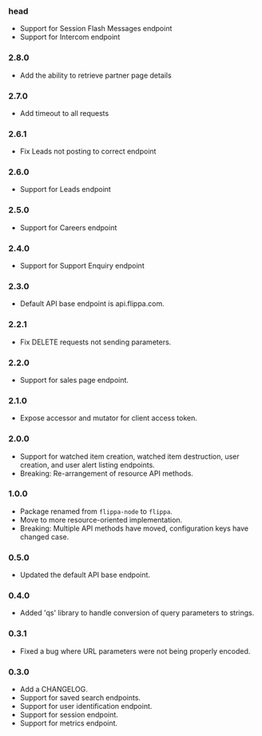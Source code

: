 ### head

* Support for Session Flash Messages endpoint
* Support for Intercom endpoint

### 2.8.0

* Add the ability to retrieve partner page details

### 2.7.0

* Add timeout to all requests

### 2.6.1

* Fix Leads not posting to correct endpoint

### 2.6.0

* Support for Leads endpoint

### 2.5.0

* Support for Careers endpoint

### 2.4.0

* Support for Support Enquiry endpoint

### 2.3.0

* Default API base endpoint is api.flippa.com.

### 2.2.1

* Fix DELETE requests not sending parameters.

### 2.2.0

* Support for sales page endpoint.

### 2.1.0

* Expose accessor and mutator for client access token.

### 2.0.0

* Support for watched item creation, watched item destruction, user creation,
  and user alert listing endpoints.
* Breaking: Re-arrangement of resource API methods.

### 1.0.0

* Package renamed from `flippa-node` to `flippa`.
* Move to more resource-oriented implementation.
* Breaking: Multiple API methods have moved, configuration keys have changed case.

### 0.5.0

* Updated the default API base endpoint.

### 0.4.0

* Added 'qs' library to handle conversion of query parameters to strings.

### 0.3.1

* Fixed a bug where URL parameters were not being properly encoded.

### 0.3.0

* Add a CHANGELOG.
* Support for saved search endpoints.
* Support for user identification endpoint.
* Support for session endpoint.
* Support for metrics endpoint.
